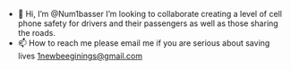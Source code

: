 - 👋 Hi, I’m @Num1basser
 I’m looking to collaborate creating a level of cell phone safety for drivers and their passengers as well as those sharing the roads.
- 📫 How to reach me please email me if you are serious about saving lives 1newbeeginings@gmail.com
<!---
Num1basser/Num1basser is a ✨ special ✨ repository because its `README.md` (this file) appears on your GitHub profile.
You can click the Preview link to take a look at your changes.
---
